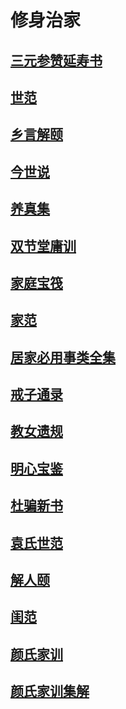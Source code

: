 # 修身治家

## [三元参赞延寿书](百家\儒家\修身治家\三元参赞延寿书)

## [世范](百家\儒家\修身治家\世范)

## [乡言解颐](百家\儒家\修身治家\乡言解颐)

## [今世说](百家\儒家\修身治家\今世说)

## [养真集](百家\儒家\修身治家\养真集)

## [双节堂庸训](百家\儒家\修身治家\双节堂庸训)

## [家庭宝筏](百家\儒家\修身治家\家庭宝筏)

## [家范](百家\儒家\修身治家\家范)

## [居家必用事类全集](百家\儒家\修身治家\居家必用事类全集)

## [戒子通录](百家\儒家\修身治家\戒子通录)

## [教女遗规](百家\儒家\修身治家\教女遗规)

## [明心宝鉴](百家\儒家\修身治家\明心宝鉴)

## [杜骗新书](百家\儒家\修身治家\杜骗新书)

## [袁氏世范](百家\儒家\修身治家\袁氏世范)

## [解人颐](百家\儒家\修身治家\解人颐)

## [闺范](百家\儒家\修身治家\闺范)

## [颜氏家训](百家\儒家\修身治家\颜氏家训)

## [颜氏家训集解](百家\儒家\修身治家\颜氏家训集解)

